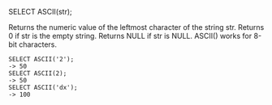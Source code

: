 SELECT ASCII(str);

Returns the numeric value of the leftmost character of the string str. Returns 0 if str is the empty string. Returns NULL if str is NULL. ASCII() works for 8-bit characters.

```
SELECT ASCII('2');
-> 50
SELECT ASCII(2);
-> 50
SELECT ASCII('dx');
-> 100
```
